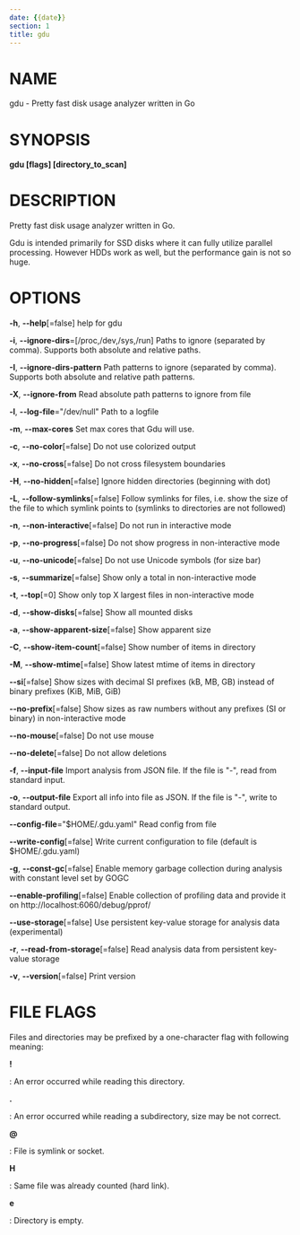 ```yaml
---
date: {{date}}
section: 1
title: gdu
---
```


# NAME

gdu - Pretty fast disk usage analyzer written in Go

# SYNOPSIS

**gdu \[flags\] \[directory_to_scan\]**

# DESCRIPTION

Pretty fast disk usage analyzer written in Go.

Gdu is intended primarily for SSD disks where it can fully utilize
parallel processing. However HDDs work as well, but the performance gain
is not so huge.

# OPTIONS

**-h**, **\--help**\[=false\] help for gdu

**-i**, **\--ignore-dirs**=\[/proc,/dev,/sys,/run\] Paths to ignore (separated by comma). Supports both absolute and relative paths.

**-I**, **\--ignore-dirs-pattern** Path patterns to ignore (separated by comma). Supports both absolute and relative path patterns.

**-X**, **\--ignore-from** Read absolute path patterns to ignore from file

**-l**, **\--log-file**=\"/dev/null\" Path to a logfile

**-m**, **\--max-cores** Set max cores that Gdu will use.

**-c**, **\--no-color**\[=false\] Do not use colorized output

**-x**, **\--no-cross**\[=false\] Do not cross filesystem boundaries

**-H**, **\--no-hidden**\[=false\] Ignore hidden directories (beginning with dot)

**-L**, **\--follow-symlinks**\[=false\] Follow symlinks for files, i.e. show the
size of the file to which symlink points to (symlinks to directories are not followed)

**-n**, **\--non-interactive**\[=false\] Do not run in interactive mode

**-p**, **\--no-progress**\[=false\] Do not show progress in
non-interactive mode

**-u**, **\--no-unicode**\[=false\] Do not use Unicode symbols (for size bar)

**-s**, **\--summarize**\[=false\] Show only a total in non-interactive mode

**-t**, **\--top**\[=0\] Show only top X largest files in non-interactive mode

**-d**, **\--show-disks**\[=false\] Show all mounted disks

**-a**, **\--show-apparent-size**\[=false\] Show apparent size

**-C**, **\--show-item-count**\[=false\] Show number of items in directory

**-M**, **\--show-mtime**\[=false\] Show latest mtime of items in directory

**\--si**\[=false\] Show sizes with decimal SI prefixes (kB, MB, GB) instead of binary prefixes (KiB, MiB, GiB)

**\--no-prefix**\[=false\] Show sizes as raw numbers without any prefixes (SI or binary) in non-interactive mode

**\--no-mouse**\[=false\] Do not use mouse

**\--no-delete**\[=false\] Do not allow deletions

**-f**, **\--input-file** Import analysis from JSON file. If the file is \"-\", read from standard input.

**-o**, **\--output-file** Export all info into file as JSON. If the file is \"-\", write to standard output.

**\--config-file**=\"$HOME/.gdu.yaml\"             Read config from file

**\--write-config**\[=false\] Write current configuration to file (default is $HOME/.gdu.yaml)

**-g**, **\--const-gc**\[=false\] Enable memory garbage collection during analysis with constant level set by GOGC

**\--enable-profiling**\[=false\] Enable collection of profiling data and provide it on http://localhost:6060/debug/pprof/

**\--use-storage**\[=false\] Use persistent key-value storage for analysis data (experimental)

**-r**, **\--read-from-storage**\[=false\] Read analysis data from persistent key-value storage

**-v**, **\--version**\[=false\] Print version

# FILE FLAGS

Files and directories may be prefixed by a one-character
flag with following meaning:

**!**

:   An error occurred while reading this directory.

**.**

:   An error occurred while reading a subdirectory, size may be not correct.

**\@**

:  File is symlink or socket.

**H**

:  Same file was already counted (hard link).

**e**

:  Directory is empty.
